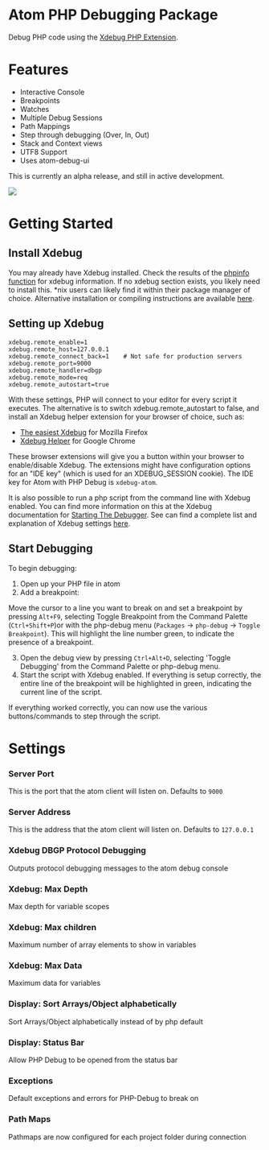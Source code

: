 # Atom PHP Debugging Package

Debug PHP code using the [Xdebug PHP Extension](http://xdebug.org/).

# Features
- Interactive Console
- Breakpoints
- Watches
- Multiple Debug Sessions
- Path Mappings
- Step through debugging (Over, In, Out)
- Stack and Context views
- UTF8 Support
- Uses atom-debug-ui

This is currently an alpha release, and still in active development.

![](https://raw.githubusercontent.com/gwomacks/php-debug/master/screenshot.gif)

# Getting Started

## Install Xdebug ##
You may already have Xdebug installed. Check the results of the [phpinfo function](http://php.net/manual/en/function.phpinfo.php) for xdebug information.
If no xdebug section exists, you likely need to install this. *nix users can likely find it within their package manager of choice.
Alternative installation or compiling instructions are available [here](http://xdebug.org/docs/install).

## Setting up Xdebug ##

```
xdebug.remote_enable=1
xdebug.remote_host=127.0.0.1
xdebug.remote_connect_back=1    # Not safe for production servers
xdebug.remote_port=9000
xdebug.remote_handler=dbgp
xdebug.remote_mode=req
xdebug.remote_autostart=true
```

With these settings, PHP will connect to your editor for every script it executes.
The alternative is to switch xdebug.remote_autostart to false, and install an Xdebug helper extension for your browser of choice, such as:
 - [The easiest Xdebug](https://addons.mozilla.org/en-US/firefox/addon/the-easiest-xdebug/) for Mozilla Firefox
 - [Xdebug Helper](https://chrome.google.com/webstore/detail/xdebug-helper/eadndfjplgieldjbigjakmdgkmoaaaoc) for Google Chrome

These browser extensions will give you a button within your browser to enable/disable Xdebug. The extensions might have configuration options for an "IDE key" (which is used for an XDEBUG_SESSION cookie). The IDE key for Atom with PHP Debug is `xdebug-atom`.

It is also possible to run a php script from the command line with Xdebug enabled.
You can find more information on this at the Xdebug documentation for [Starting The Debugger](http://xdebug.org/docs/remote#starting).
See can find a complete list and explanation of Xdebug settings [here](http://xdebug.org/docs/all_settings).

## Start Debugging ##

To begin debugging:

1. Open up your PHP file in atom
2. Add a breakpoint:

  Move the cursor to a line you want to break on and set a breakpoint by pressing `Alt+F9`, selecting Toggle Breakpoint from the Command Palette (`Ctrl+Shift+P`)or with the php-debug menu (`Packages` -> `php-debug` -> `Toggle Breakpoint`).
  This will highlight the line number green, to indicate the presence of a breakpoint.

3. Open the debug view by pressing `Ctrl+Alt+D`, selecting 'Toggle Debugging' from the Command Palette or php-debug menu.
4. Start the script with Xdebug enabled. If everything is setup correctly, the entire line of the breakpoint will be highlighted in green, indicating the current line of the script.

If everything worked correctly, you can now use the various buttons/commands to step through the script.

# Settings

### Server Port ###
This is the port that the atom client will listen on.
Defaults to `9000`

### Server Address ###
This is the address that the atom client will listen on.
Defaults to `127.0.0.1`

### Xdebug DBGP Protocol Debugging ###
Outputs protocol debugging messages to the atom debug console

### Xdebug: Max Depth ###
Max depth for variable scopes

### Xdebug: Max children ###
Maximum number of array elements to show in variables

### Xdebug: Max Data ###
Maximum data for variables

### Display: Sort Arrays/Object alphabetically ###
Sort Arrays/Object alphabetically instead of by php default

### Display: Status Bar ###
Allow PHP Debug to be opened from the status bar

### Exceptions ###
Default exceptions and errors for PHP-Debug to break on

### Path Maps ###
Pathmaps are now configured for each project folder during connection
